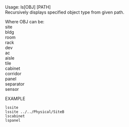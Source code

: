 Usage: ls[OBJ] [PATH]   
Recursively displays specified object type from given path.

Where OBJ can be:      
site   
bldg   
room   
rack   
dev   
ac   
aisle   
tile   
cabinet   
corridor   
panel   
separator   
sensor       

EXAMPLE   

    lssite   
    lssite ../../Physical/SiteB
    lscabinet
    lspanel